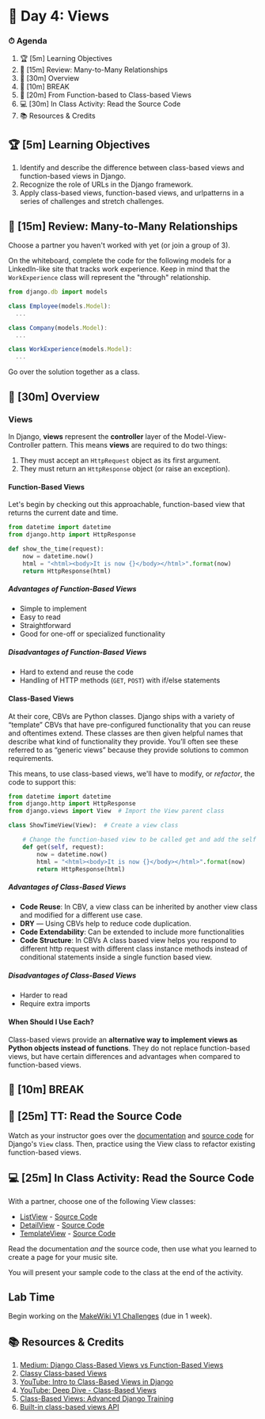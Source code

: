 # 📜 Day 4: Views

### ⏱ Agenda

1. 🏆 [5m] Learning Objectives
1. 📝 [15m] Review: Many-to-Many Relationships
1. 📖 [30m] Overview
1. 🌴 [10m] BREAK
1. 📝 [20m] From Function-based to Class-based Views
1. 💻 [30m] In Class Activity: Read the Source Code
1. 📚 Resources & Credits

## 🏆 [5m] Learning Objectives

1. Identify and describe the difference between class-based views and function-based views in Django.
2. Recognize the role of URLs in the Django framework.
3. Apply class-based views, function-based views, and urlpatterns in a series of challenges and stretch challenges.

## 📝 [15m] Review: Many-to-Many Relationships

Choose a partner you haven't worked with yet (or join a group of 3).

On the whiteboard, complete the code for the following models for a LinkedIn-like site that tracks work experience. Keep in mind that the `WorkExperience` class will represent the "through" relationship.

```js
from django.db import models

class Employee(models.Model):
  ...

class Company(models.Model):
  ...

class WorkExperience(models.Model):
  ...
```

Go over the solution together as a class.

## 📖 [30m] Overview

### Views

In Django, **views** represent the **controller** layer of the Model-View-Controller pattern. This means **views** are required to do two things:

1. They must accept an `HttpRequest` object as its first argument.
2. They must return an `HttpResponse` object (or raise an exception).

#### Function-Based Views

Let's begin by checking out this approachable, function-based view that returns the current date and time.

```python
from datetime import datetime
from django.http import HttpResponse

def show_the_time(request):
    now = datetime.now()
    html = "<html><body>It is now {}</body></html>".format(now)
    return HttpResponse(html)
```

##### Advantages of Function-Based Views

- Simple to implement
- Easy to read
- Straightforward
- Good for one-off or specialized functionality

##### Disadvantages of Function-Based Views

- Hard to extend and reuse the code
- Handling of HTTP methods (`GET`, `POST`) with if/else statements

#### Class-Based Views

<!-- note: split into View & Generics sections -->

At their core, CBVs are Python classes. Django ships with a variety of “template” CBVs that have pre-configured functionality that you can reuse and oftentimes extend. These classes are then given helpful names that describe what kind of functionality they provide. You’ll often see these referred to as “generic views” because they provide solutions to common requirements.

This means, to use class-based views, we'll have to modify, or *refactor*, the code to support this:

```python
from datetime import datetime
from django.http import HttpResponse
from django.views import View  # Import the View parent class

class ShowTimeView(View):  # Create a view class

    # Change the function-based view to be called get and add the self param
    def get(self, request):
        now = datetime.now()
        html = "<html><body>It is now {}</body></html>".format(now)
        return HttpResponse(html)
```

##### Advantages of Class-Based Views

- **Code Reuse**: In CBV, a view class can be inherited by another view class and modified for a different use case.
- **DRY** — Using CBVs help to reduce code duplication.
- **Code Extendability**: Can be extended to include more functionalities
- **Code Structure**: In CBVs A class based view helps you respond to different http request with different class instance methods instead of conditional statements inside a single function based view.

##### Disadvantages of Class-Based Views

- Harder to read
- Require extra imports

#### When Should I Use Each?

Class-based views provide an **alternative way to implement views as Python objects instead of functions**. They do not replace function-based views, but have certain differences and advantages when compared to function-based views.

## 🌴 [10m] BREAK

## 📝 [25m] TT: Read the Source Code

Watch as your instructor goes over the [documentation](https://docs.djangoproject.com/en/3.0/ref/class-based-views/base/#view) and [source code](https://github.com/django/django/blob/master/django/views/generic/base.py) for Django's `View` class. Then, practice using the View class to refactor existing function-based views.

## 💻 [25m] In Class Activity: Read the Source Code

With a partner, choose one of the following View classes:

  - [ListView](https://docs.djangoproject.com/en/2.2/ref/class-based-views/generic-display/#listview) - [Source Code](https://github.com/django/django/blob/master/django/views/generic/list.py)
  - [DetailView](https://docs.djangoproject.com/en/2.2/ref/class-based-views/generic-display/#detailview) - [Source Code](https://github.com/django/django/blob/master/django/views/generic/detail.py)
  - [TemplateView](https://docs.djangoproject.com/en/2.2/ref/class-based-views/base/#templateview) - [Source Code](https://github.com/django/django/blob/master/django/views/generic/base.py)

Read the documentation _and_ the source code, then use what you learned to create a page for your music site.

You will present your sample code to the class at the end of the activity.

## Lab Time

Begin working on the [MakeWiki V1 Challenges](https://github.com/Make-School-Labs/makewiki-v1) (due in 1 week). 

## 📚 Resources & Credits

1. [Medium: Django Class-Based Views vs Function-Based Views](https://medium.com/@ksarthak4ever/django-class-based-views-vs-function-based-view-e74b47b2e41b)
1. [Classy Class-based Views](http://ccbv.co.uk/)
2. [YouTube: Intro to Class-Based Views in Django](https://www.youtube.com/watch?v=-tqhhT3R6VY)
3. [YouTube: Deep Dive - Class-Based Views](https://youtu.be/Qki2m5AyfWw)
4. [Class-Based Views: Advanced Django Training](https://django-advanced-training.readthedocs.io/en/latest/features/class-based-views/)
5. [Built-in class-based views API](https://docs.djangoproject.com/en/2.2/ref/class-based-views/)
